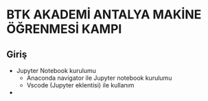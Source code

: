 # BTK AKADEMİ ANTALYA MAKİNE ÖĞRENMESİ KAMPI

## Giriş

- Jupyter Notebook kurulumu
  - Anaconda navigator ile Jupyter notebook kurulumu [](https://docs.anaconda.com/anaconda/navigator/tutorials/jupyter-notebook/)
  - Vscode (Jupyter eklentisi) ile kullanım [](https://code.visualstudio.com/docs/datascience/jupyter-notebooks)
- 